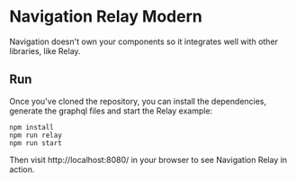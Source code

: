 # Navigation Relay Modern
Navigation doesn't own your components so it integrates well with other libraries, like Relay.

## Run
Once you've cloned the repository, you can install the dependencies, generate the graphql files and start the Relay example:

    npm install
    npm run relay
    npm run start
	
Then visit http://localhost:8080/ in your browser to see Navigation Relay in action.

